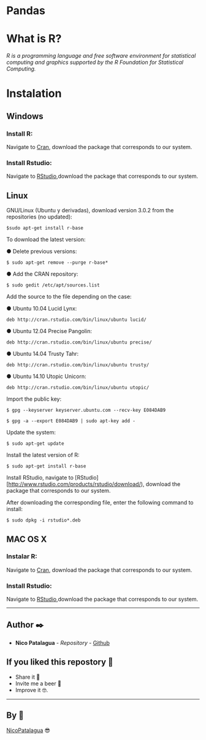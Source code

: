 # Pandas

# What is R?
_R is a programming language and free software environment for statistical computing and graphics supported by the R Foundation for Statistical Computing._

# Instalation

## Windows
### Install R:
Navigate to [Cran](http://cran.r-project.org/bin/windows/base/), download the package that corresponds to our system.

### Install Rstudio:
Navigate to [RStudio](http://www.rstudio.com/products/rstudio/download/),download the package that corresponds to our system.

## Linux
GNU/Linux (Ubuntu y derivadas), download version 3.0.2 from the repositories (no
updated):

`$sudo apt-get install r-base`

To download the latest version:

● Delete previous versions:

`$ sudo apt-get remove --purge r-base*`

● Add the CRAN repository:

`$ sudo gedit /etc/apt/sources.list`

Add the source to the file depending on the case:

● Ubuntu 10.04 Lucid Lynx:

`deb http://cran.rstudio.com/bin/linux/ubuntu lucid/`

● Ubuntu 12.04 Precise Pangolin:

`deb http://cran.rstudio.com/bin/linux/ubuntu precise/`

● Ubuntu 14.04 Trusty Tahr:

`deb http://cran.rstudio.com/bin/linux/ubuntu trusty/`

● Ubuntu 14.10 Utopic Unicorn:

`deb http://cran.rstudio.com/bin/linux/ubuntu utopic/`

Import the public key:

`$ gpg --keyserver keyserver.ubuntu.com --recv-key E084DAB9`

`$ gpg -a --export E084DAB9 | sudo apt-key add -`

Update the system:

`$ sudo apt-get update`

Install the latest version of R:

`$ sudo apt-get install r-base`

Install RStudio, navigate to [RStudio][http://www.rstudio.com/products/rstudio/download/), download the package that corresponds to our system.

After downloading the corresponding file, enter the following command to install:

`$ sudo dpkg -i rstudio*.deb`

## MAC OS X

### Instalar R:
Navigate to [Cran](http://cran.r-project.org/bin/macosx/), download the package that corresponds to our system.

### Install Rstudio:
Navigate to [RStudio](http://www.rstudio.com/products/rstudio/download/),download the package that corresponds to our system.

---

## Author ✒️

* **Nico Patalagua** - *Repository* - [Github](https://github.com/NicoPatalagua)

## If you liked this repostory 🎁
* Share it 📢
* Invite me a beer 🍺  
* Improve it 🤓.

---
## By 📌
[NicoPatalagua](https://www.instagram.com/nicopatalagua/) 😎
